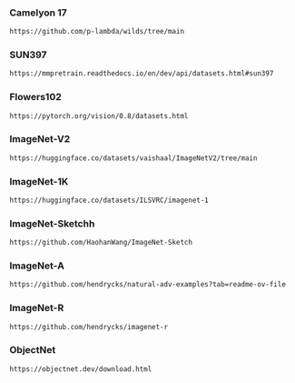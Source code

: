 ### Camelyon 17
```bash
https://github.com/p-lambda/wilds/tree/main
```

### SUN397
```bash
https://mmpretrain.readthedocs.io/en/dev/api/datasets.html#sun397
```

### Flowers102
```bash
https://pytorch.org/vision/0.8/datasets.html
```

### ImageNet-V2
```bash
https://huggingface.co/datasets/vaishaal/ImageNetV2/tree/main
```

### ImageNet-1K
```bash
https://huggingface.co/datasets/ILSVRC/imagenet-1
```

### ImageNet-Sketchh
```bash
https://github.com/HaohanWang/ImageNet-Sketch
```

### ImageNet-A

```bash
https://github.com/hendrycks/natural-adv-examples?tab=readme-ov-file
```

### ImageNet-R

```bash
https://github.com/hendrycks/imagenet-r
```

### ObjectNet

```bash
https://objectnet.dev/download.html
```

